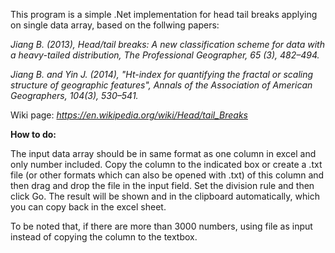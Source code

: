 
This program is a simple .Net implementation for head tail breaks applying on single data array, based on the follwing papers:


<i>Jiang B. (2013), Head/tail breaks: A new classification scheme for data with a heavy-tailed distribution, The Professional Geographer, 65 (3), 482–494.</i>

<i>Jiang B. and Yin J. (2014), "Ht-index for quantifying the fractal or scaling structure of geographic features", Annals of the Association of American Geographers, 104(3), 530–541. </i>

Wiki page: <a rel="nofollow" target="_blank" href="https://en.wikipedia.org/wiki/Head/tail_Breaks"> <i>https://en.wikipedia.org/wiki/Head/tail_Breaks</i></a></font></font>

<b>How to do:</b>

The input data array should be in same format as one column in excel and only number included. Copy the column to the indicated box or create a .txt file (or other formats which can also be opened with .txt) of this column and then drag and drop the file in the input field. Set the division rule and then click Go. The result will be shown and in the clipboard automatically, which you can copy back in the excel sheet.

To be noted that, if there are more than 3000 numbers, using file as input instead of copying the column to the textbox.   
